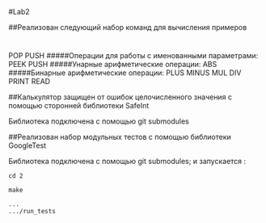 #Lab2

##Реализован следующий набор команд для вычисления примеров

# 
POP 
PUSH <number> 
#####Операции для работы с именованными параметрами:
PEEK <varname> 
PUSH <varname> 
<varname> 
#####Унарные арифметические операции:
ABS 
#####Бинарные арифметические операции:
PLUS 
MINUS 
MUL 
DIV 
PRINT 
READ 

##Калькулятор защищен от ошибок целочисленного значения с помощью сторонней библиотеки SafeInt 

Библиотека подключена с помощью git submodules 

##Реализован набор модульных тестов с помощью библиотеки GoogleTest

Библиотека подключена с помощью git submodules; и запускается :
```
cd 2
```
```
make
```
```
...
.../run_tests
```
